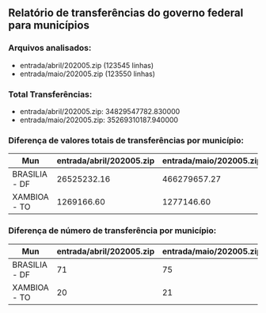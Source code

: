 ## Relatório de transferências do governo federal para municípios
### Arquivos analisados:
* entrada/abril/202005.zip (123545 linhas)
* entrada/maio/202005.zip (123550 linhas)
### Total Transferências:
* entrada/abril/202005.zip: 34829547782.830000
* entrada/maio/202005.zip: 35269310187.940000
### Diferença de valores totais de transferências por município:
| Mun | entrada/abril/202005.zip | entrada/maio/202005.zip | Diff | Percent |
| --- | --- | --- | --- | --- |
| BRASILIA - DF | 26525232.16 | 466279657.27 | 439754425.11 | 1657.87 |
| XAMBIOA - TO | 1269166.60 | 1277146.60 | 7980.00 | 0.63 |
### Diferença de número de transferência por município:
| Mun | entrada/abril/202005.zip | entrada/maio/202005.zip | Diff | Percent |
| --- | --- | --- | --- | --- |
| BRASILIA - DF | 71 | 75 | 4 | 5 |
| XAMBIOA - TO | 20 | 21 | 1 | 5 |
